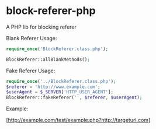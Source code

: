 block-referer-php
=================

A PHP lib for blocking referer

Blank Referer Usage:

```php
require_once('BlockReferer.class.php');

BlockReferer::allBlankMethods();
```

Fake Referer Usage:

```php
require_once('../BlockReferer.class.php');
$referer = 'http://www.example.com';
$userAgent = $_SERVER['HTTP_USER_AGENT'];
BlockReferer::fakeReferer('', $referer, $userAgent);
```

Example:

[http://example.com/test/example.php?http://targeturl.com]

